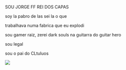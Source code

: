 SOU JORGE FF REI DOS CAPAS

soy la pabro de las sei la o que

trabalhava numa fabrica que eu explodi

sou gamer raiz, zerei dark souls na guitarra do guitar hero

sou legal 

sou o pai do CLtuluos



![](https://media.tenor.com/0XSg3Cc9ao8AAAAi/carl-and-shaggy-jamin-dance.gif)
